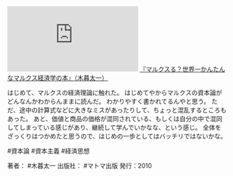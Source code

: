[![](https://gyazo.com/c60c81226350d80ccc0890771715d2b6.img)](https://amzn.to/3tOgrF3)
[『マルクスる？世界一かんたんなマルクス経済学の本』（木暮太一）](https://amzn.to/3tOgrF3)

はじめて、マルクスの経済理論に触れた。
はじめてやからマルクスの資本論がどんなんかわからんままに読んだ。
わかりやすく書かれてるんやと思う。
ただ、途中の計算式などに大きなミスがあったりして、ちょっと混乱するところもあった。
あと、価値と商品の価格が混同されている、もしくは自分の中で混同してしまっている感じがあり、継続して学んでいかなな、という感じ。
全体をざっくりはつかめたと思うので、はじめの一歩としてはバッチリではないかな。

#資本論 #資本主義 #経済思想

著者： #木暮太一
出版社： #マトマ出版
発行：2010